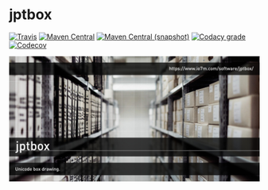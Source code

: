 jptbox
===

[![Travis](https://img.shields.io/travis/io7m/jptbox.png?style=flat-square)](https://travis-ci.org/io7m/jptbox)
[![Maven Central](https://img.shields.io/maven-central/v/com.io7m.jptbox/com.io7m.jptbox.png?style=flat-square)](http://search.maven.org/#search%7Cga%7C1%7Cg%3A%22com.io7m.jptbox%22)
[![Maven Central (snapshot)](https://img.shields.io/nexus/s/https/oss.sonatype.org/com.io7m.jptbox/com.io7m.jptbox.svg?style=flat-square)](https://oss.sonatype.org/content/repositories/snapshots/com/io7m/jptbox/)
[![Codacy grade](https://img.shields.io/codacy/grade/b21f135a032748408c0249563e94c1eb.png?style=flat-square)](https://www.codacy.com/app/github_79/jptbox)
[![Codecov](https://img.shields.io/codecov/c/github/io7m/jptbox.png?style=flat-square)](https://codecov.io/gh/io7m/jptbox)

![jptbox](./src/site/resources/jptbox.jpg?raw=true)

